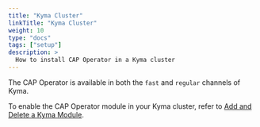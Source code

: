 ```yaml
---
title: "Kyma Cluster"
linkTitle: "Kyma Cluster"
weight: 10
type: "docs"
tags: ["setup"]
description: >
  How to install CAP Operator in a Kyma cluster
---
```


The CAP Operator is available in both the `fast` and `regular` channels of Kyma.

To enable the CAP Operator module in your Kyma cluster, refer to [Add and Delete a Kyma Module](https://help.sap.com/docs/btp/sap-business-technology-platform/enable-and-disable-kyma-module).
